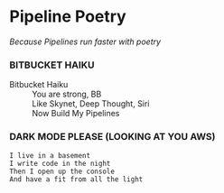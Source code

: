 # Pipeline Poetry
 _Because Pipelines run faster with poetry_


### BITBUCKET HAIKU
<dl>
<dt>Bitbucket Haiku</dt>
<dd>You are strong, BB</dd>
<dd>Like Skynet, Deep Thought, Siri</dd>
<dd>Now Build My Pipelines</dd>
</dl>

### DARK MODE PLEASE (LOOKING AT YOU AWS)
```
I live in a basement
I write code in the night
Then I open up the console
And have a fit from all the light
```